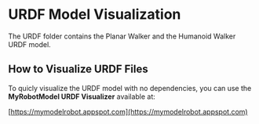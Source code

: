# URDF Model Visualization

The URDF folder contains the Planar Walker and the Humanoid Walker URDF model.

## How to Visualize URDF Files

To quicly visualize the URDF model with no dependencies, you can use the **MyRobotModel URDF Visualizer** available at:

[https://mymodelrobot.appspot.com](https://mymodelrobot.appspot.com)